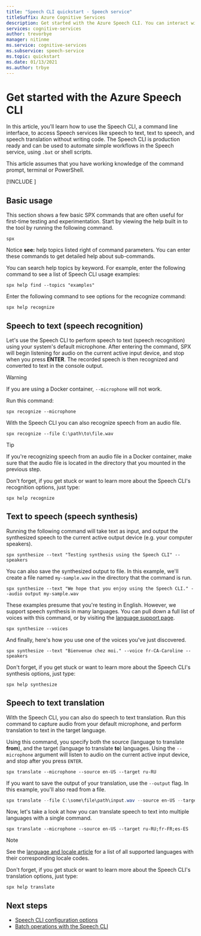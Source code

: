 ```yaml
---
title: "Speech CLI quickstart - Speech service"
titleSuffix: Azure Cognitive Services
description: Get started with the Azure Speech CLI. You can interact with Speech services like speech to text, text to speech, and speech translation without writing code. 
services: cognitive-services
author: trevorbye
manager: nitinme
ms.service: cognitive-services
ms.subservice: speech-service
ms.topic: quickstart
ms.date: 01/13/2021
ms.author: trbye
---
```


# Get started with the Azure Speech CLI

In this article, you'll learn how to use the Speech CLI, a command line interface, to access Speech services like speech to text, text to speech, and speech translation without writing code. The Speech CLI is production ready and can be used to automate simple workflows in the Speech service, using `.bat` or shell scripts.

This article assumes that you have working knowledge of the command prompt, terminal or PowerShell.

[!INCLUDE [](includes/spx-setup.md)]

## Basic usage

This section shows a few basic SPX commands that are often useful for first-time testing and experimentation. Start by viewing the help built in to the tool by running the following command.

```shell
spx
```

Notice **see:** help topics listed right of command parameters. You can enter these commands to get detailed help about sub-commands.

You can search help topics by keyword. For example, enter the following command to see a list of Speech CLI usage examples:

```shell
spx help find --topics "examples"
```

Enter the following command to see options for the recognize command:

```shell
spx help recognize
```

## Speech to text (speech recognition)

Let's use the Speech CLI to perform speech to text (speech recognition) using your system's default microphone. After entering the command, SPX will begin listening for audio on the current active input device, and stop when you press **ENTER**. The recorded speech is then recognized and converted to text in the console output.

>[!WARNING]
> If you are using a Docker container, `--microphone` will not work.

Run this command:

```shell
spx recognize --microphone
```

With the Speech CLI you can also recognize speech from an audio file.

```shell
spx recognize --file C:\path\to\file.wav
```
> [!TIP]
> If you're recognizing speech from an audio file in a Docker container, make sure that the audio file is located in the directory that you mounted in the previous step.

Don't forget, if you get stuck or want to learn more about the Speech CLI's recognition options, just type:

```shell
spx help recognize
```

## Text to speech (speech synthesis)

Running the following command will take text as input, and output the synthesized speech to the current active output device (e.g. your computer speakers).

```shell
spx synthesize --text "Testing synthesis using the Speech CLI" --speakers
```

You can also save the synthesized output to file. In this example, we'll create a file named `my-sample.wav` in the directory that the command is run.

```shell
spx synthesize --text "We hope that you enjoy using the Speech CLI." --audio output my-sample.wav
```

These examples presume that you're testing in English. However, we support speech synthesis in many languages. You can pull down a full list of voices with this command, or by visiting the [language support page](./language-support.md).

```shell
spx synthesize --voices
```

And finally, here's how you use one of the voices you've just discovered.

```shell
spx synthesize --text "Bienvenue chez moi." --voice fr-CA-Caroline --speakers
```

Don't forget, if you get stuck or want to learn more about the Speech CLI's synthesis options, just type:

```shell
spx help synthesize
```

## Speech to text translation

With the Speech CLI, you can also do speech to text translation. Run this command to capture audio from your default microphone, and perform translation to text in the target language.

Using this command, you specify both the source (language to translate **from**), and the target (language to translate **to**) languages. Using the `--microphone` argument will listen to audio on the current active input device, and stop after you press `ENTER`. 

```shell
spx translate --microphone --source en-US --target ru-RU
```

If you want to save the output of your translation, use the `--output` flag. In this example, you'll also read from a file.

```powershell
spx translate --file C:\some\file\path\input.wav --source en-US --target ru-RU --output file C:\some\file\path\russian_translation.txt
```

Now, let's take a look at how you can translate speech to text into multiple languages with a single command.

```shell
spx translate --microphone --source en-US --target ru-RU;fr-FR;es-ES
```

> [!NOTE]
> See the [language and locale article](language-support.md) for a list of all supported languages with their corresponding locale codes.

Don't forget, if you get stuck or want to learn more about the Speech CLI's translation options, just type:

```shell
spx help translate
```

## Next steps

* [Speech CLI configuration options](./spx-data-store-configuration.md)
* [Batch operations with the Speech CLI](./spx-batch-oeprations.md)
